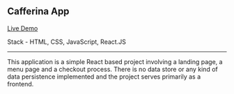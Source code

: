 ## Cafferina App

[Live Demo]('https://rahulrao0209.github.io/cafferina-app/#/')

Stack - HTML, CSS, JavaScript, React.JS

---
This application is a simple React based project involving a landing page, a menu page and a checkout process. There is no data store or any kind of data persistence implemented 
and the project serves primarily as a frontend. 